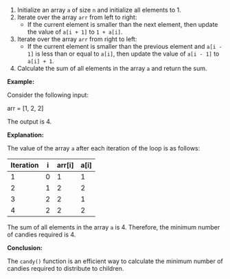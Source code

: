 1. Initialize an array `a` of size `n` and initialize all elements to 1.
2. Iterate over the array `arr` from left to right:
    * If the current element is smaller than the next element, then update the value of `a[i + 1]` to `1 + a[i]`.
3. Iterate over the array `arr` from right to left:
    * If the current element is smaller than the previous element and `a[i - 1]` is less than or equal to `a[i]`, then update the value of `a[i - 1]` to `a[i] + 1`.
4. Calculate the sum of all elements in the array `a` and return the sum.

**Example:**

Consider the following input:

arr = [1, 2, 2]

The output is 4.

**Explanation:**

The value of the array `a` after each iteration of the loop is as follows:

| Iteration | i | arr[i] | a[i] |
|---|---|---|---|
| 1 | 0 | 1 | 1 |
| 2 | 1 | 2 | 2 |
| 3 | 2 | 2 | 1 |
| 4 | 2 | 2 | 2 |

The sum of all elements in the array `a` is 4. Therefore, the minimum number of candies required is 4.

**Conclusion:**

The `candy()` function is an efficient way to calculate the minimum number of candies required to distribute to children.